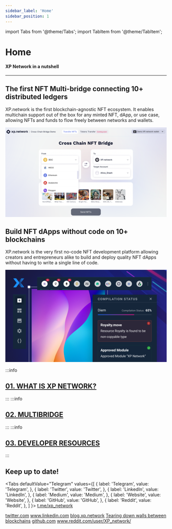 ```yaml
---
sidebar_label: 'Home'
sidebar_position: 1
---
```


import Tabs from '@theme/Tabs';
import TabItem from '@theme/TabItem';

# Home

#### XP Network in a nutshell

<hr/>

## The first NFT Multi-bridge connecting 10+ distributed ledgers

XP.network is the first blockchain-agnostic NFT ecosystem. It enables multichain support out of the box for any minted NFT, dApp, or use case, allowing NFTs and funds to flow freely between networks and wallets.

![1.Demo-bridge.png](./../../static/img/1.Demo-bridge.png)

## Build NFT dApps without code on 10+ blockchains

XP.network is the very first no-code NFT development platform allowing creators and entrepreneurs alike to build and deploy quality NFT dApps without having to write a single line of code.

![Application Editor](./../../static/img/2.ApplicationEditor.png)

:::info
## [01. WHAT IS XP NETWORK?](./what_is_xp_1_introduction)
:::
:::info
## [02. MULTIBRIDGE](./multibridge_1_overview)
:::
:::info
## [03. DEVELOPER RESOURCES](./developer_resources)
:::

## Keep up to date!

<Tabs
  defaultValue="Telegram"
  values={[
    { label: 'Telegram', value: 'Telegram', },
    { label: 'Twitter', value: 'Twitter', },
    { label: 'LinkedIn', value: 'LinkedIn', },
    { label: 'Medium', value: 'Medium', },
    { label: 'Website', value: 'Website', },
    { label: 'GitHub', value: 'GitHub', },
    { label: 'Reddit', value: 'Reddit', },
  ]
}>
<TabItem value="Telegram">
<a href="https://t.me/xp_network">t.me/xp_network</a>
</TabItem>


<TabItem value="Twitter">
<a class="twitter-timeline" href="https://twitter.com/XPNetwork_?ref_src=twsrc%5Etfw">twitter.com</a> <script async src="https://platform.twitter.com/widgets.js" charset="utf-8"></script>
</TabItem>

<TabItem value="LinkedIn">
<a href="https://www.linkedin.com/company/xp-network/">www.linkedin.com</a>
</TabItem>

<TabItem value="Medium">
<a href="https://blog.xp.network/">blog.xp.network</a>
</TabItem>

<TabItem value="Website">
<a href="https://xp.network/">Tearing down walls between blockchains</a>
</TabItem>

<TabItem value="GitHub">
<a href="https://github.com/xp-network">github.com</a>
</TabItem>

<TabItem value="Reddit">
<a href="https://www.reddit.com/user/XP_network/">www.reddit.com/user/XP_network/</a>
</TabItem>

</Tabs>
